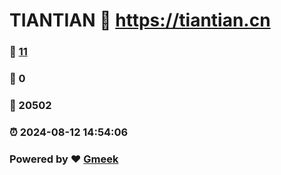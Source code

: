 # TIANTIAN :link: https://tiantian.cn 
### :page_facing_up: [11](https://tiantian.cn/tag.html) 
### :speech_balloon: 0 
### :hibiscus: 20502 
### :alarm_clock: 2024-08-12 14:54:06 
### Powered by :heart: [Gmeek](https://github.com/Meekdai/Gmeek)
